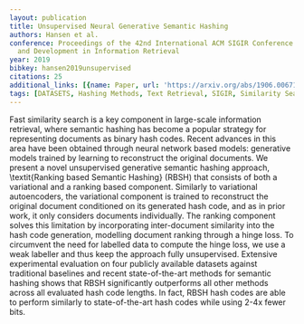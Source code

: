 ```yaml
---
layout: publication
title: Unsupervised Neural Generative Semantic Hashing
authors: Hansen et al.
conference: Proceedings of the 42nd International ACM SIGIR Conference on Research
  and Development in Information Retrieval
year: 2019
bibkey: hansen2019unsupervised
citations: 25
additional_links: [{name: Paper, url: 'https://arxiv.org/abs/1906.00671'}]
tags: [DATASETS, Hashing Methods, Text Retrieval, SIGIR, Similarity Search, Evaluation]
---
```

Fast similarity search is a key component in large-scale information
retrieval, where semantic hashing has become a popular strategy for
representing documents as binary hash codes. Recent advances in this area have
been obtained through neural network based models: generative models trained by
learning to reconstruct the original documents. We present a novel unsupervised
generative semantic hashing approach, \textit\{Ranking based Semantic Hashing\}
(RBSH) that consists of both a variational and a ranking based component.
Similarly to variational autoencoders, the variational component is trained to
reconstruct the original document conditioned on its generated hash code, and
as in prior work, it only considers documents individually. The ranking
component solves this limitation by incorporating inter-document similarity
into the hash code generation, modelling document ranking through a hinge loss.
To circumvent the need for labelled data to compute the hinge loss, we use a
weak labeller and thus keep the approach fully unsupervised.
  Extensive experimental evaluation on four publicly available datasets against
traditional baselines and recent state-of-the-art methods for semantic hashing
shows that RBSH significantly outperforms all other methods across all
evaluated hash code lengths. In fact, RBSH hash codes are able to perform
similarly to state-of-the-art hash codes while using 2-4x fewer bits.